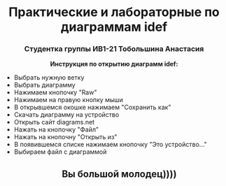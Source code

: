 <h1 align="center">Практические и лабораторные по диаграммам idef</h1> 
<h3 align="center">Студентка группы ИВ1-21 Тобольшина Анастасия</h3>
<p align="center"><b>Инструкция по открытию диаграмм idef:</b></p>
<ul>
  <li> Выбрать нужную ветку </li>
  <li> Выбрать диаграмму </li>
  <li> Нажимаем кнопочку "Raw" </li>
  <li> Нажимаем на правую кнопку мыши </li>
  <li> В открывшемся окошке нажимаем "Сохранить как" </li>
  <li> Скачать диаграмму на устройство </li>
  <li> Открыть сайт diagrams.net </li>
  <li> Нажать на кнопочку "Файл" </li>
  <li> Нажать на кнопочну "Открыть из" </li>
  <li> В появившемся списке нажимаем кнопочку "Это устройство..." </li>
  <li> Выбираем файл с диаграммой </li>
 <h2 align="center"> Вы большой молодец)))) </h2>
